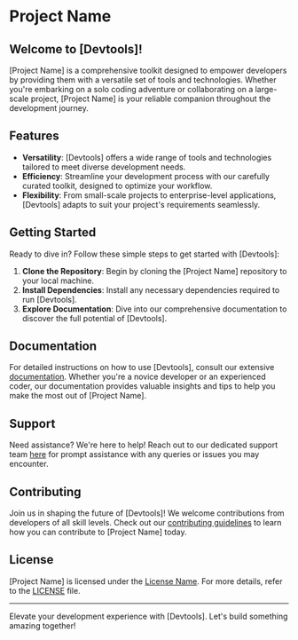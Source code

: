 # Project Name

## Welcome to [Devtools]!

[Project Name] is a comprehensive toolkit designed to empower developers by providing them with a versatile set of tools and technologies. Whether you're embarking on a solo coding adventure or collaborating on a large-scale project, [Project Name] is your reliable companion throughout the development journey.

## Features

- **Versatility**: [Devtools] offers a wide range of tools and technologies tailored to meet diverse development needs.
- **Efficiency**: Streamline your development process with our carefully curated toolkit, designed to optimize your workflow.
- **Flexibility**: From small-scale projects to enterprise-level applications, [Devtools] adapts to suit your project's requirements seamlessly.

## Getting Started

Ready to dive in? Follow these simple steps to get started with [Devtools]:

1. **Clone the Repository**: Begin by cloning the [Project Name] repository to your local machine.
2. **Install Dependencies**: Install any necessary dependencies required to run [Devtools].
3. **Explore Documentation**: Dive into our comprehensive documentation to discover the full potential of [Devtools].

## Documentation

For detailed instructions on how to use [Devtools], consult our extensive [documentation](link_to_documentation). Whether you're a novice developer or an experienced coder, our documentation provides valuable insights and tips to help you make the most out of [Project Name].

## Support

Need assistance? We're here to help! Reach out to our dedicated support team [here](link_to_support_page) for prompt assistance with any queries or issues you may encounter.

## Contributing

Join us in shaping the future of [Devtools]! We welcome contributions from developers of all skill levels. Check out our [contributing guidelines](link_to_contributing_guidelines) to learn how you can contribute to [Project Name] today.

## License

[Project Name] is licensed under the [License Name](link_to_license). For more details, refer to the [LICENSE](LICENSE) file.

---

Elevate your development experience with [Devtools]. Let's build something amazing together!

